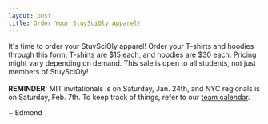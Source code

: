 ```yaml
---
layout: post
title: Order Your StuySciOly Apparel!
---
```


It's time to order your StuySciOly apparel! Order your T-shirts and hoodies through this [form]( https://docs.google.com/forms/d/10n4Kzixx9Ccq6MeSAFx0T_vCaaygRn-Q794CIFvWWIQ/viewform).
T-shirts are $15 each, and hoodies are $30 each. Pricing might vary depending on demand.
This sale is open to all students, not just members of StuySciOly!
<br><br>
<b>REMINDER:</b> MIT invitationals is on Saturday, Jan. 24th, and NYC regionals is on Saturday, Feb. 7th. To keep track of things, refer to our [team calendar](http://stuyscioly.github.io/calendar).

~ Edmond
